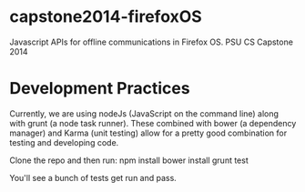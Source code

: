 capstone2014-firefoxOS
======================

Javascript APIs for offline communications in Firefox OS. PSU CS Capstone 2014

Development Practices
=====================

Currently, we are using nodeJs (JavaScript on the command line) along
with grunt (a node task runner). These combined with bower (a
dependency manager) and Karma (unit testing) allow for a pretty good
combination for testing and developing code.

Clone the repo and then run:
npm install
bower install
grunt test

You'll see a bunch of tests get run and pass.
